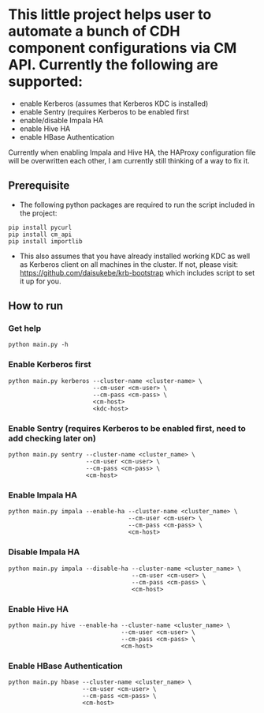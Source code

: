 # This little project helps user to automate a bunch of CDH component configurations via CM API. Currently the following are supported:

- enable Kerberos (assumes that Kerberos KDC is installed)
- enable Sentry (requires Kerberos to be enabled first
- enable/disable Impala HA
- enable Hive HA
- enable HBase Authentication

Currently when enabling Impala and Hive HA, the HAProxy configuration file will be overwritten each other, I am currently still thinking of a way to fix it.

## Prerequisite

* The following python packages are required to run the script included in the project:

```
pip install pycurl
pip install cm_api
pip install importlib
```

* This also assumes that you have already installed working KDC as well as Kerberos client
on all machines in the cluster. If not, please visit: https://github.com/daisukebe/krb-bootstrap
which includes script to set it up for you.

## How to run

### Get help

```
python main.py -h
```

### Enable Kerberos first

```
python main.py kerberos --cluster-name <cluster-name> \
                        --cm-user <cm-user> \
                        --cm-pass <cm-pass> \
                        <cm-host>
                        <kdc-host>
```

### Enable Sentry (requires Kerberos to be enabled first, need to add checking later on)

```
python main.py sentry --cluster-name <cluster_name> \
                      --cm-user <cm-user> \
                      --cm-pass <cm-pass> \
                      <cm-host>
```

### Enable Impala HA

```
python main.py impala --enable-ha --cluster-name <cluster_name> \
                                  --cm-user <cm-user> \
                                  --cm-pass <cm-pass> \
                                  <cm-host>
```

### Disable Impala HA

```
python main.py impala --disable-ha --cluster-name <cluster_name> \
                                   --cm-user <cm-user> \
                                   --cm-pass <cm-pass> \
                                   <cm-host>
```

### Enable Hive HA

```
python main.py hive --enable-ha --cluster-name <cluster_name> \
                                --cm-user <cm-user> \
                                --cm-pass <cm-pass> \
                                <cm-host>
```

### Enable HBase Authentication

```
python main.py hbase --cluster-name <cluster_name> \
                     --cm-user <cm-user> \
                     --cm-pass <cm-pass> \
                     <cm-host>
```
